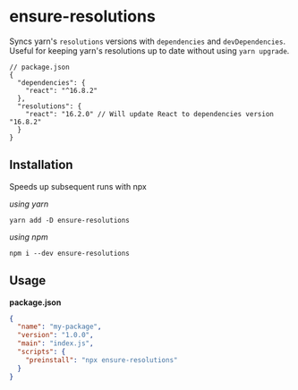 # ensure-resolutions  

Syncs yarn's `resolutions` versions with `dependencies` and `devDependencies`.   
Useful for keeping yarn's resolutions up to date without using `yarn upgrade`.

```
// package.json
{
  "dependencies": {
    "react": "^16.8.2"
  },
  "resolutions": {
    "react": "16.2.0" // Will update React to dependencies version "16.8.2"
  }
}
```

## Installation  

Speeds up subsequent runs with npx

_using yarn_
```
yarn add -D ensure-resolutions  
```

_using npm_
```
npm i --dev ensure-resolutions  
```

## Usage

**package.json**
```json
{
  "name": "my-package",
  "version": "1.0.0",
  "main": "index.js",
  "scripts": {
    "preinstall": "npx ensure-resolutions"
  }
}
```
